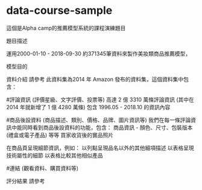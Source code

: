 # data-course-sample


這個是Alpha camp的推薦模型系統的課程演練題目

題目描述

運用2000-01-10 - 2018-09-30 約371345筆資料來製作美妝類商品推薦模型，


模型目的


資料介紹
請參考
此資料集為2014 年 Amazon 發布的資料集，這個資料集中包含：

#評論資訊 (評價星級、文字評價、投票等)
高達 2 億 3310 萬條評論資訊 (其中在 2014 年就新增了 1 億 4280 萬條)
包含 1996.05 - 2018.10 的資訊內容

#商品後設資料 (商品描述、類別、價格、品牌、圖片資訊等)
我們在每一條評論資訊中能同時看到商品後設資料的功能，包含：
  商品資訊 - 顏色、尺寸、包裝版本(禮盒或電子產品) 等等
  買家收貨後的實品照片

在商品頁呈現細節資訊，例如：
  以列點呈現品名以外的其他細項描述
  以表格呈現技術屬性的細節
  以表格比較其他相似產品

#連結 (觀看資料、購買資料等)


評分結果
請參考

